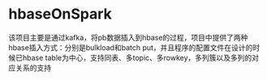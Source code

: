 # hbaseOnSpark
该项目主要是通过kafka，将pb数据插入到hbase的过程，项目中提供了两种hbase插入方式：分别是bulkload和batch put，并且程序的配置文件在设计的时候已hbase table为中心，支持同表、多topic、多rowkey，多列簇以及多列的对应关系的支持
